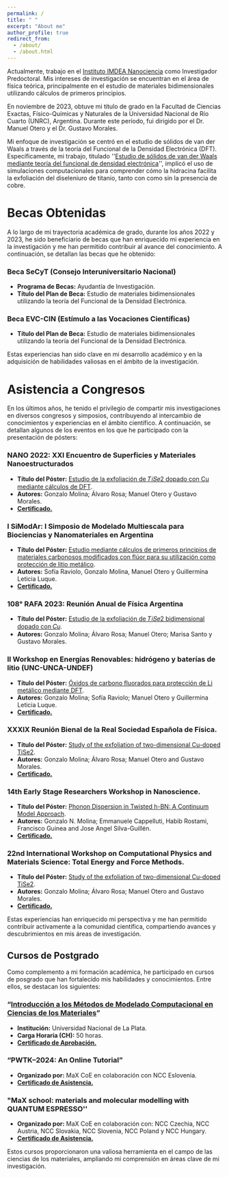 ```yaml
---
permalink: /
title: " "
excerpt: "About me"
author_profile: true
redirect_from: 
  - /about/
  - /about.html
---
```


Actualmente, trabajo en el [Instituto IMDEA Nanociencia](https://www.nanociencia.imdea.org/es/) como Investigador Predoctoral. Mis intereses de investigación se encuentran en el área de física teórica, principalmente en el estudio de materiales bidimensionales utilizando cálculos de primeros principios.

En noviembre de 2023, obtuve mi título de grado en la Facultad de Ciencias Exactas, Físico-Químicas y Naturales de la Universidad Nacional de Río Cuarto (UNRC), Argentina. Durante este período, fui dirigido por el Dr. Manuel Otero y el Dr. Gustavo Morales.

Mi enfoque de investigación se centró en el estudio de sólidos de van der Waals a través de la teoría del Funcional de la Densidad Electrónica (DFT). Específicamente, mi trabajo, titulado ''[Estudio de sólidos de van der Waals mediante teoría del funcional de densidad electrónica](https://g98molina.github.io/files/Tesis_Molina.pdf)'', implicó el uso de simulaciones computacionales para comprender cómo la hidracina facilita la exfoliación del diseleniuro de titanio, tanto con como sin la presencia de cobre.

Becas Obtenidas
======
A lo largo de mi trayectoria académica de grado, durante los años 2022 y 2023, he sido beneficiario de becas que han enriquecido mi experiencia en la investigación y me han permitido contribuir al avance del conocimiento. A continuación, se detallan las becas que he obtenido:

### Beca SeCyT (Consejo Interuniversitario Nacional)
- **Programa de Becas:** Ayudantía de Investigación.
- **Título del Plan de Beca:** Estudio de materiales bidimensionales utilizando la teoría del Funcional de la Densidad Electrónica.

### Beca EVC-CIN (Estímulo a las Vocaciones Científicas)
- **Título del Plan de Beca:** Estudio de materiales bidimensionales utilizando la teoría del Funcional de la Densidad Electrónica.

Estas experiencias han sido clave en mi desarrollo académico y en la adquisición de habilidades valiosas en el ámbito de la investigación.

Asistencia a Congresos
======
En los últimos años, he tenido el privilegio de compartir mis investigaciones en diversos congresos y simposios, contribuyendo al intercambio de conocimientos y experiencias en el ámbito científico. A continuación, se detallan algunos de los eventos en los que he participado con la presentación de pósters:

### NANO 2022: XXI Encuentro de Superficies y Materiales Nanoestructurados
- **Título del Póster:** [Estudio de la exfoliación de 𝑇𝑖𝑆𝑒2 dopado con Cu mediante cálculos de DFT](https://g98molina.github.io/files/Resumen-NANO2022.pdf).
- **Autores:** Gonzalo Molina; Álvaro Rosa; Manuel Otero y Gustavo Morales.
- **[Certificado.](https://g98molina.github.io/files/certificados_NANO.pdf)**

### I SiModAr: I Simposio de Modelado Multiescala para Biociencias y Nanomateriales en Argentina
- **Título del Póster:** [Estudio mediante cálculos de primeros principios de materiales carbonosos modificados con flúor para su utilización como protección de litio metálico](https://g98molina.github.io/files/Resumen-SIMODAR2022.pdf).
- **Autores:** Sofía Raviolo, Gonzalo Molina, Manuel Otero y Guillermina Leticia Luque.
- **[Certificado.](https://g98molina.github.io/files/certificados_SIMODAR.pdf)**

### 108° RAFA 2023: Reunión Anual de Física Argentina
- **Título del Póster:** [Estudio de la exfoliación de 𝑇𝑖𝑆𝑒2 bidimensional dopado con 𝐶𝑢](https://g98molina.github.io/files/Rafa.pdf).
- **Autores:** Gonzalo Molina; Álvaro Rosa; Manuel Otero; Marisa Santo y Gustavo Morales. 

### II Workshop en Energías Renovables: hidrógeno y baterías de litio (UNC-UNCA-UNDEF)
- **Título del Póster:** [Óxidos de carbono fluorados para protección de Li metálico mediante DFT](https://g98molina.github.io/files/posterWER2023.pdf).
- **Autores:** Gonzalo Molina; Sofía  Raviolo; Manuel Otero y Guillermina Leticia Luque.
- **[Certificado.](https://g98molina.github.io/files/certificado_WER.pdf)**

### XXXIX Reunión Bienal de la Real Sociedad Española de Física.
- **Título del Póster:** [Study of the exfoliation of two-dimensional Cu-doped TiSe2](https://g98molina.github.io/files/Rafa.pdf).
- **Autores:** Gonzalo Molina; Álvaro Rosa; Manuel Otero and Gustavo Morales.
- **[Certificado.](https://g98molina.github.io/files/certificados_BIENAL.pdf)**

### 14th Early Stage Researchers Workshop in Nanoscience.
- **Título del Póster:** [Phonon Dispersion in Twisted h-BN: A Continuum Model Approach](https://g98molina.github.io/files/Rafa.pdf).
- **Autores:** Gonzalo N. Molina; Emmanuele Cappelluti, Habib Rostami, Francisco Guinea and Jose Angel Silva-Guillén.
- **[Certificado.](https://g98molina.github.io/files/PDFMailer.pdf)**

### 22nd International Workshop on Computational Physics and Materials Science: Total Energy and Force Methods.
- **Título del Póster:** [Study of the exfoliation of two-dimensional Cu-doped TiSe2](https://g98molina.github.io/files/Rafa.pdf).
- **Autores:** Gonzalo Molina; Álvaro Rosa; Manuel Otero and Gustavo Morales.
- **[Certificado.](https://g98molina.github.io/files/cert-ictp.pdf)**

Estas experiencias han enriquecido mi perspectiva y me han permitido contribuir activamente a la comunidad científica, compartiendo avances y descubrimientos en mis áreas de investigación.

Cursos de Postgrado
------
Como complemento a mi formación académica, he participado en cursos de posgrado que han fortalecido mis habilidades y conocimientos. Entre ellos, se destacan los siguientes:

### “[Introducción a los Métodos de Modelado Computacional en Ciencias de los Materiales](https://g98molina.github.io/files/Programa_Curso-Introd.Modelado.Computacional.pdf)”
- **Institución:** Universidad Nacional de La Plata.
- **Carga Horaria (CH):** 50 horas.
- **[Certificado de Aprobación.](https://g98molina.github.io/files/cert-DFT.pdf)**

### “PWTK–2024: An Online Tutorial”
- **Organizado por:** MaX CoE en colaboración con NCC Eslovenia.
- **[Certificado de Asistencia.](https://g98molina.github.io/files/GonzaloMolina_certificate-PWTK.pdf)**

### "MaX school: materials and molecular modelling with QUANTUM ESPRESSO''
- **Organizado por:** MaX CoE en colaboración con: NCC Czechia, NCC Austria, NCC Slovakia, NCC Slovenia, NCC Poland y NCC Hungary.
- **[Certificado de Asistencia.](https://g98molina.github.io/files/MaX_school-Molina.pdf)**

Estos cursos proporcionaron una valiosa herramienta en el campo de las ciencias de los materiales, ampliando mi comprensión en áreas clave de mi investigación.
